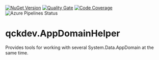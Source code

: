 <a href="https://www.nuget.org/packages/qckdev.AppDomainHelper"><img src="https://img.shields.io/nuget/v/qckdev.AppDomainHelper.svg" alt="NuGet Version"/></a>
<a href="https://sonarcloud.io/dashboard?id=qckdev.AppDomainHelper"><img src="https://sonarcloud.io/api/project_badges/measure?project=qckdev.Net.Http&metric=alert_status" alt="Quality Gate"/></a>
<a href="https://sonarcloud.io/dashboard?id=qckdev.AppDomainHelper"><img src="https://sonarcloud.io/api/project_badges/measure?project=qckdev.AppDomainHelper&metric=coverage" alt="Code Coverage"/></a>
<a><img src="https://hfrances.visualstudio.com/Main/_apis/build/status/qckdev.AppDomainHelper?branchName=master" alt="Azure Pipelines Status"/></a>

# qckdev.AppDomainHelper
 
Provides tools for working with several System.Data.AppDomain at the same time.
